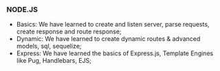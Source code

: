 ### NODE.JS

- Basics: We have learned to create and listen server, parse requests, create response and route response;
- Dynamic: We have learned to create dynamic routes & advanced models, sql, sequelize;
- Express: We have learned the basics of Express.js, Template Engines like Pug, Handlebars, EJS;